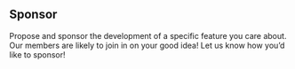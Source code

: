 ## Sponsor ##

Propose and sponsor the development of a specific feature you care about. Our members are likely to join in on your good idea! Let us know how you’d like to sponsor!
